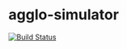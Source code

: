 # agglo-simulator

[![Build Status](https://magnum.travis-ci.com/unaguil/agglo-simulator.svg?token=fJZNuvpQu2CHYrmKy2jB&branch=master)](https://magnum.travis-ci.com/unaguil/agglo-simulator)
